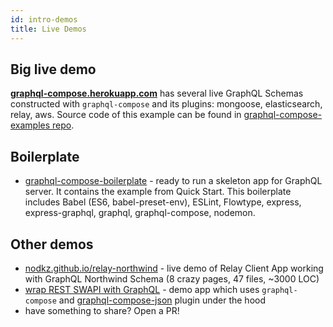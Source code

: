 ```yaml
---
id: intro-demos
title: Live Demos
---
```


## Big live demo

**[graphql-compose.herokuapp.com](https://graphql-compose.herokuapp.com/)** has several live GraphQL Schemas constructed with `graphql-compose` and its plugins: mongoose, elasticsearch, relay, aws. Source code of this example can be found in [graphql-compose-examples repo](https://github.com/graphql-compose/graphql-compose-examples).

## Boilerplate

- [graphql-compose-boilerplate](https://github.com/graphql-compose/graphql-compose-boilerplate) - ready to run a skeleton app for GraphQL server. It contains the example from Quick Start. This boilerplate includes Babel (ES6, babel-preset-env), ESLint, Flowtype, express, express-graphql, graphql, graphql-compose, nodemon.

## Other demos

- [nodkz.github.io/relay-northwind](https://nodkz.github.io/relay-northwind) - live demo of Relay Client App working with GraphQL Northwind Schema (8 crazy pages, 47 files, ~3000 LOC)
- [wrap REST SWAPI with GraphQL](https://github.com/lyskos97/graphql-compose-swapi) - demo app which uses `graphql-compose` and [graphql-compose-json](plugin-json.md) plugin under the hood
- have something to share? Open a PR!
